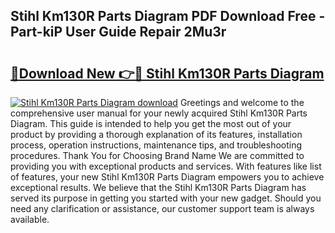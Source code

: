 ## Stihl Km130R Parts Diagram PDF Download Free - Part-kiP User Guide Repair 2Mu3r

# <h2><a href="http://dfqzs6.blite.top/?on=Stihl+Km130R+Parts+Diagram">🔗Download New 👉🔴 Stihl Km130R Parts Diagram</a></h2>

[![Stihl Km130R Parts Diagram download](https://i.imgur.com/lujVjoI.png)](http://dfqzs6.blite.top/?on=Stihl+Km130R+Parts+Diagram)
Greetings and welcome to the comprehensive user manual for your newly acquired Stihl Km130R Parts Diagram. This guide is intended to help you get the most out of your product by providing a thorough explanation of its features, installation process, operation instructions, maintenance tips, and troubleshooting procedures. Thank You for Choosing Brand Name We are committed to providing you with exceptional products and services. With features like list of features, your new Stihl Km130R Parts Diagram empowers you to achieve exceptional results. We believe that the Stihl Km130R Parts Diagram has served its purpose in getting you started with your new gadget. Should you need any clarification or assistance, our customer support team is always available.
